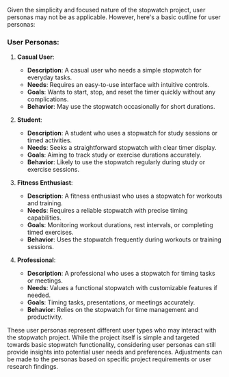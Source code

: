 Given the simplicity and focused nature of the stopwatch project, user personas may not be as applicable. However, here's a basic outline for user personas:

### User Personas:

1. **Casual User**:
   - **Description**: A casual user who needs a simple stopwatch for everyday tasks.
   - **Needs**: Requires an easy-to-use interface with intuitive controls.
   - **Goals**: Wants to start, stop, and reset the timer quickly without any complications.
   - **Behavior**: May use the stopwatch occasionally for short durations.

2. **Student**:
   - **Description**: A student who uses a stopwatch for study sessions or timed activities.
   - **Needs**: Seeks a straightforward stopwatch with clear timer display.
   - **Goals**: Aiming to track study or exercise durations accurately.
   - **Behavior**: Likely to use the stopwatch regularly during study or exercise sessions.

3. **Fitness Enthusiast**:
   - **Description**: A fitness enthusiast who uses a stopwatch for workouts and training.
   - **Needs**: Requires a reliable stopwatch with precise timing capabilities.
   - **Goals**: Monitoring workout durations, rest intervals, or completing timed exercises.
   - **Behavior**: Uses the stopwatch frequently during workouts or training sessions.

4. **Professional**:
   - **Description**: A professional who uses a stopwatch for timing tasks or meetings.
   - **Needs**: Values a functional stopwatch with customizable features if needed.
   - **Goals**: Timing tasks, presentations, or meetings accurately.
   - **Behavior**: Relies on the stopwatch for time management and productivity.

These user personas represent different user types who may interact with the stopwatch project. While the project itself is simple and targeted towards basic stopwatch functionality, considering user personas can still provide insights into potential user needs and preferences. Adjustments can be made to the personas based on specific project requirements or user research findings.